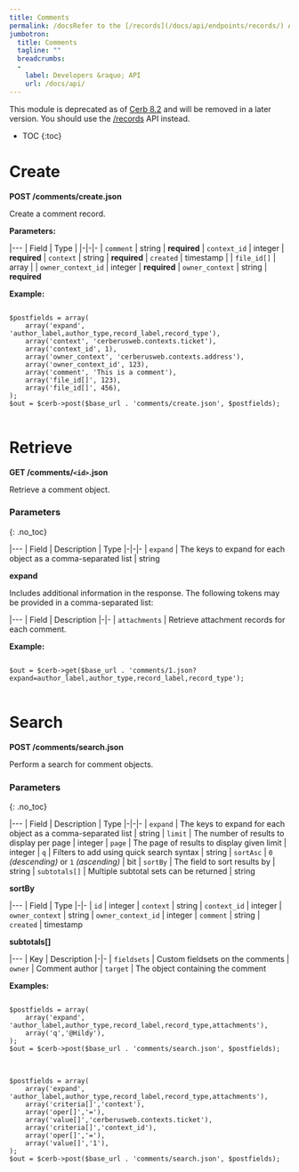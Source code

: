 ```yaml
---
title: Comments
permalink: /docsRefer to the [/records](/docs/api/endpoints/records/) API endpoint.comments/
jumbotron:
  title: Comments
  tagline: ""
  breadcrumbs:
  -
    label: Developers &raquo; API
    url: /docs/api/
---
```


<div class="cerb-box note">
<p>This module is deprecated as of <a href="/releases/8.2/">Cerb 8.2</a> and will be removed in a later version. You should use the <a href="/docs/api/endpoints/records/">/records</a> API instead.</p>
</div>

* TOC
{:toc}

# Create

**POST /comments/create.json**

Create a comment record.

**Parameters:**

|---
| Field | Type | 
|-|-|-
| `comment` | string | **required**
| `context_id` | integer | **required**
| `context` | string | **required**
| `created` | timestamp | 
| `file_id[]` | array | 
| `owner_context_id` | integer | **required**
| `owner_context` | string | **required**

**Example:**

<pre>
<code class="language-php">
$postfields = array(
    array('expand', 'author_label,author_type,record_label,record_type'),
    array('context', 'cerberusweb.contexts.ticket'),
    array('context_id', 1),
    array('owner_context', 'cerberusweb.contexts.address'),
    array('owner_context_id', 123),
    array('comment', 'This is a comment'),
    array('file_id[]', 123),
    array('file_id[]', 456),
);
$out = $cerb->post($base_url . 'comments/create.json', $postfields);
</code>
</pre>

# Retrieve

**GET /comments/`<id>`.json**

Retrieve a comment object.

### Parameters
{: .no_toc}

|---
| Field | Description | Type
|-|-|-
| `expand` | The keys to expand for each object as a comma-separated list | string

**expand**
	
Includes additional information in the response.  The following tokens may be provided in a comma-separated list:

|---
| Field | Description
|-|-
| `attachments` | Retrieve attachment records for each comment.

**Example:**

<pre>
<code class="language-php">
$out = $cerb->get($base_url . 'comments/1.json?expand=author_label,author_type,record_label,record_type');
</code>
</pre>

# Search

**POST /comments/search.json**

Perform a search for comment objects.

### Parameters
{: .no_toc}

|---
| Field | Description | Type
|-|-|-
| `expand` | The keys to expand for each object as a comma-separated list | string
| `limit` | The number of results to display per page | integer
| `page` | The page of results to display given limit | integer
| `q` | Filters to add using quick search syntax | string
| `sortAsc` | `0` _(descending)_ or `1` _(ascending)_ | bit
| `sortBy` | The field to sort results by | string
| `subtotals[]` | Multiple subtotal sets can be returned | string 

**sortBy**

|---
| Field | Type
|-|-
| `id` | integer
| `context` | string
| `context_id` | integer
| `owner_context` | string
| `owner_context_id` | integer
| `comment` | string
| `created` | timestamp


**subtotals[]**

|---
| Key | Description
|-|-
| `fieldsets` | Custom fieldsets on the comments
| `owner` | Comment author
| `target` | The object containing the comment

**Examples:**

<pre>
<code class="language-php">
$postfields = array(
    array('expand', 'author_label,author_type,record_label,record_type,attachments'),
    array('q','@Hildy'),
);
$out = $cerb->post($base_url . 'comments/search.json', $postfields);
</code>
</pre>

<pre>
<code class="language-php">
$postfields = array(
    array('expand', 'author_label,author_type,record_label,record_type,attachments'),
    array('criteria[]','context'),
    array('oper[]','='),
    array('value[]','cerberusweb.contexts.ticket'),
    array('criteria[]','context_id'),
    array('oper[]','='),
    array('value[]','1'),
);
$out = $cerb->post($base_url . 'comments/search.json', $postfields);
</code>
</pre>

